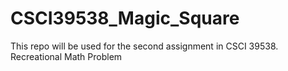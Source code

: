 # CSCI39538_Magic_Square
This repo will be used for the second assignment in CSCI 39538. Recreational Math Problem
